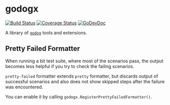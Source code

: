 # godogx

[![Build Status](https://github.com/bool64/godogx/workflows/test-unit/badge.svg)](https://github.com/bool64/godogx/actions?query=branch%3Amaster+workflow%3Atest-unit)
[![Coverage Status](https://codecov.io/gh/bool64/godogx/branch/master/graph/badge.svg)](https://codecov.io/gh/bool64/godogx)
[![GoDevDoc](https://img.shields.io/badge/dev-doc-00ADD8?logo=go)](https://pkg.go.dev/github.com/bool64/godogx)
<!--[![Time Tracker](https://wakatime.com/badge/github/bool64/godogx.svg)](https://wakatime.com/badge/github/bool64/godogx)
![Code lines](https://sloc.xyz/github/bool64/godogx/?category=code)
![Comments](https://sloc.xyz/github/bool64/godogx/?category=comments)-->

A library of [`godog`](https://github.com/cucumber/godog) tools and extensions.

## Pretty Failed Formatter

When running a bit test suite, where most of the scenarios pass, the output becomes less helpful if you try to check the
failing scenarios.

`pretty-failed` formatter extends `pretty` formatter, but discards output of successful scenarios and also does not show
skipped steps after the failure was encountered.

You can enable it by calling `godogx.RegisterPrettyFailedFormatter()`.
